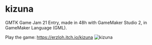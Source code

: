 # kizuna
GMTK Game Jam 21 Entry, made in 48h with GameMaker Studio 2, in GameMaker Language (GML).

Play the game: https://erzloh.itch.io/kizuna
![kizuna](https://user-images.githubusercontent.com/48589114/224672792-7732a069-c2b4-4e67-8f81-88611b778360.png)
